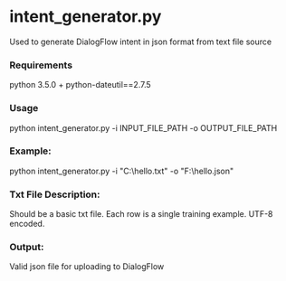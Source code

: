 # intent_generator.py
Used to generate DialogFlow intent in json format from text file source

### Requirements
python 3.5.0 +
python-dateutil==2.7.5

### Usage
python intent_generator.py -i INPUT_FILE_PATH -o OUTPUT_FILE_PATH

### Example:
python intent_generator.py -i "C:\hello.txt" -o "F:\hello.json"

### Txt File Description:
Should be a basic txt file.
Each row is a single training example.
UTF-8 encoded.

### Output:
Valid json file for uploading to DialogFlow

